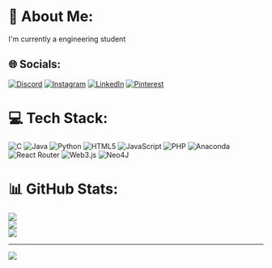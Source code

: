 # 💫 About Me:
I'm currently a engineering student


## 🌐 Socials:
[![Discord](https://img.shields.io/badge/Discord-%237289DA.svg?logo=discord&logoColor=white)](https://discord.gg/@Naseema) [![Instagram](https://img.shields.io/badge/Instagram-%23E4405F.svg?logo=Instagram&logoColor=white)](https://instagram.com/@se_em_a__) [![LinkedIn](https://img.shields.io/badge/LinkedIn-%230077B5.svg?logo=linkedin&logoColor=white)](https://linkedin.com/in/@naseema) [![Pinterest](https://img.shields.io/badge/Pinterest-%23E60023.svg?logo=Pinterest&logoColor=white)](https://pinterest.com/@naseema) 

# 💻 Tech Stack:
![C](https://img.shields.io/badge/c-%2300599C.svg?style=plastic&logo=c&logoColor=white) ![Java](https://img.shields.io/badge/java-%23ED8B00.svg?style=plastic&logo=openjdk&logoColor=white) ![Python](https://img.shields.io/badge/python-3670A0?style=plastic&logo=python&logoColor=ffdd54) ![HTML5](https://img.shields.io/badge/html5-%23E34F26.svg?style=plastic&logo=html5&logoColor=white) ![JavaScript](https://img.shields.io/badge/javascript-%23323330.svg?style=plastic&logo=javascript&logoColor=%23F7DF1E) ![PHP](https://img.shields.io/badge/php-%23777BB4.svg?style=plastic&logo=php&logoColor=white) ![Anaconda](https://img.shields.io/badge/Anaconda-%2344A833.svg?style=plastic&logo=anaconda&logoColor=white) ![React Router](https://img.shields.io/badge/React_Router-CA4245?style=plastic&logo=react-router&logoColor=white) ![Web3.js](https://img.shields.io/badge/web3.js-F16822?style=plastic&logo=web3.js&logoColor=white) ![Neo4J](https://img.shields.io/badge/Neo4j-008CC1?style=plastic&logo=neo4j&logoColor=white)
# 📊 GitHub Stats:
![](https://github-readme-stats.vercel.app/api?username=naseemagithub&theme=dark&hide_border=false&include_all_commits=true&count_private=true)<br/>
![](https://github-readme-streak-stats.herokuapp.com/?user=naseemagithub&theme=dark&hide_border=false)<br/>
![](https://github-readme-stats.vercel.app/api/top-langs/?username=naseemagithub&theme=dark&hide_border=false&include_all_commits=true&count_private=true&layout=compact)

---
[![](https://visitcount.itsvg.in/api?id=naseemagithub&icon=0&color=1)](https://visitcount.itsvg.in)

<!-- Proudly created with GPRM ( https://gprm.itsvg.in ) -->
